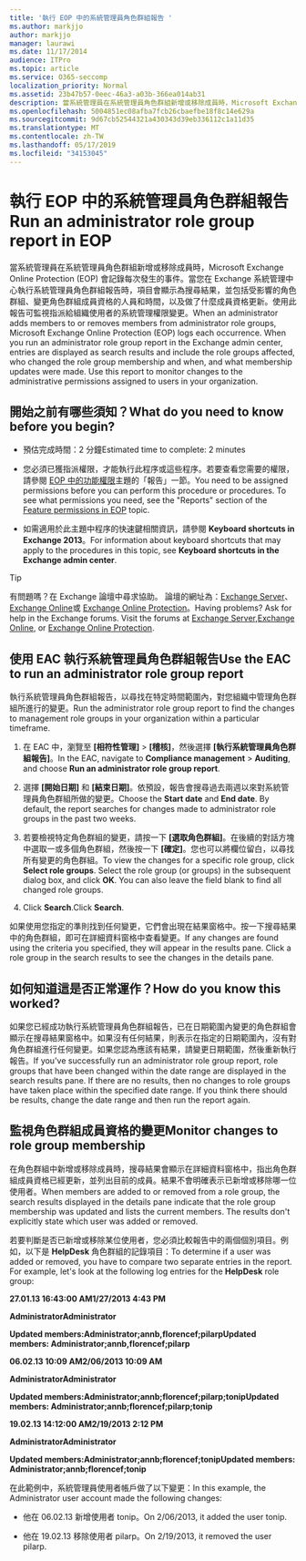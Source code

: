 ```yaml
---
title: '執行 EOP 中的系統管理員角色群組報告 '
ms.author: markjjo
author: markjjo
manager: laurawi
ms.date: 11/17/2014
audience: ITPro
ms.topic: article
ms.service: O365-seccomp
localization_priority: Normal
ms.assetid: 23b47b57-0eec-46a3-a03b-366ea014ab31
description: 當系統管理員在系統管理員角色群組新增或移除成員時，Microsoft Exchange Online Protection (EOP) 會記錄每次發生的事件。
ms.openlocfilehash: 5004851ec08afba7fcb26cbaefbe18f8c14e629a
ms.sourcegitcommit: 9d67cb52544321a430343d39eb336112c1a11d35
ms.translationtype: MT
ms.contentlocale: zh-TW
ms.lasthandoff: 05/17/2019
ms.locfileid: "34153045"
---
```

# <a name="run-an-administrator-role-group-report-in-eop"></a><span data-ttu-id="f52f4-103">執行 EOP 中的系統管理員角色群組報告</span><span class="sxs-lookup"><span data-stu-id="f52f4-103">Run an administrator role group report in EOP</span></span> 

 <span data-ttu-id="f52f4-p101">當系統管理員在系統管理員角色群組新增或移除成員時，Microsoft Exchange Online Protection (EOP) 會記錄每次發生的事件。當您在 Exchange 系統管理中心執行系統管理員角色群組報告時，項目會顯示為搜尋結果，並包括受影響的角色群組、變更角色群組成員資格的人員和時間，以及做了什麼成員資格更新。使用此報告可監視指派給組織使用者的系統管理權限變更。</span><span class="sxs-lookup"><span data-stu-id="f52f4-p101">When an administrator adds members to or removes members from administrator role groups, Microsoft Exchange Online Protection (EOP) logs each occurrence. When you run an administrator role group report in the Exchange admin center, entries are displayed as search results and include the role groups affected, who changed the role group membership and when, and what membership updates were made. Use this report to monitor changes to the administrative permissions assigned to users in your organization.</span></span>
  
## <a name="what-do-you-need-to-know-before-you-begin"></a><span data-ttu-id="f52f4-107">開始之前有哪些須知？</span><span class="sxs-lookup"><span data-stu-id="f52f4-107">What do you need to know before you begin?</span></span>

- <span data-ttu-id="f52f4-108">預估完成時間：2 分鐘</span><span class="sxs-lookup"><span data-stu-id="f52f4-108">Estimated time to complete: 2 minutes</span></span>
    
- <span data-ttu-id="f52f4-p102">您必須已獲指派權限，才能執行此程序或這些程序。若要查看您需要的權限，請參閱 [EOP 中的功能權限](feature-permissions-in-eop.md)主題的「報告」一節。</span><span class="sxs-lookup"><span data-stu-id="f52f4-p102">You need to be assigned permissions before you can perform this procedure or procedures. To see what permissions you need, see the "Reports" section of the [Feature permissions in EOP](feature-permissions-in-eop.md) topic.</span></span> 
    
- <span data-ttu-id="f52f4-111">如需適用於此主題中程序的快速鍵相關資訊，請參閱 **Keyboard shortcuts in Exchange 2013**。</span><span class="sxs-lookup"><span data-stu-id="f52f4-111">For information about keyboard shortcuts that may apply to the procedures in this topic, see **Keyboard shortcuts in the Exchange admin center**.</span></span>
    
> [!TIP]
> <span data-ttu-id="f52f4-p103">有問題嗎？在 Exchange 論壇中尋求協助。 論壇的網址為：[Exchange Server](https://go.microsoft.com/fwlink/p/?linkId=60612)、[Exchange Online](https://go.microsoft.com/fwlink/p/?linkId=267542)或 [Exchange Online Protection](https://go.microsoft.com/fwlink/p/?linkId=285351)。</span><span class="sxs-lookup"><span data-stu-id="f52f4-p103">Having problems? Ask for help in the Exchange forums. Visit the forums at [Exchange Server](https://go.microsoft.com/fwlink/p/?linkId=60612),[Exchange Online](https://go.microsoft.com/fwlink/p/?linkId=267542), or [Exchange Online Protection](https://go.microsoft.com/fwlink/p/?linkId=285351).</span></span> 
  
## <a name="use-the-eac-to-run-an-administrator-role-group-report"></a><span data-ttu-id="f52f4-115">使用 EAC 執行系統管理員角色群組報告</span><span class="sxs-lookup"><span data-stu-id="f52f4-115">Use the EAC to run an administrator role group report</span></span>

<span data-ttu-id="f52f4-116">執行系統管理員角色群組報告，以尋找在特定時間範圍內，對您組織中管理角色群組所進行的變更。</span><span class="sxs-lookup"><span data-stu-id="f52f4-116">Run the administrator role group report to find the changes to management role groups in your organization within a particular timeframe.</span></span>
  
1. <span data-ttu-id="f52f4-117">在 EAC 中，瀏覽至 **[相符性管理]** \> **[稽核]**，然後選擇 **[執行系統管理員角色群組報告]**。</span><span class="sxs-lookup"><span data-stu-id="f52f4-117">In the EAC, navigate to **Compliance management** \> **Auditing**, and choose **Run an administrator role group report**.</span></span>
    
2. <span data-ttu-id="f52f4-p104">選擇 **[開始日期]** 和 **[結束日期]**。依預設，報告會搜尋過去兩週以來對系統管理員角色群組所做的變更。</span><span class="sxs-lookup"><span data-stu-id="f52f4-p104">Choose the **Start date** and **End date**. By default, the report searches for changes made to administrator role groups in the past two weeks.</span></span>
    
3. <span data-ttu-id="f52f4-p105">若要檢視特定角色群組的變更，請按一下 **[選取角色群組]**。在後續的對話方塊中選取一或多個角色群組，然後按一下 **[確定]**。您也可以將欄位留白，以尋找所有變更的角色群組。</span><span class="sxs-lookup"><span data-stu-id="f52f4-p105">To view the changes for a specific role group, click **Select role groups**. Select the role group (or groups) in the subsequent dialog box, and click **OK**. You can also leave the field blank to find all changed role groups.</span></span>
    
4. <span data-ttu-id="f52f4-123">Click **Search**.</span><span class="sxs-lookup"><span data-stu-id="f52f4-123">Click **Search**.</span></span>
    
<span data-ttu-id="f52f4-p106">如果使用您指定的準則找到任何變更，它們會出現在結果窗格中。按一下搜尋結果中的角色群組，即可在詳細資料窗格中查看變更。</span><span class="sxs-lookup"><span data-stu-id="f52f4-p106">If any changes are found using the criteria you specified, they will appear in the results pane. Click a role group in the search results to see the changes in the details pane.</span></span>
  
## <a name="how-do-you-know-this-worked"></a><span data-ttu-id="f52f4-126">如何知道這是否正常運作？</span><span class="sxs-lookup"><span data-stu-id="f52f4-126">How do you know this worked?</span></span>

<span data-ttu-id="f52f4-p107">如果您已經成功執行系統管理員角色群組報告，已在日期範圍內變更的角色群組會顯示在搜尋結果窗格中。如果沒有任何結果，則表示在指定的日期範圍內，沒有對角色群組進行任何變更。如果您認為應該有結果，請變更日期範圍，然後重新執行報告。</span><span class="sxs-lookup"><span data-stu-id="f52f4-p107">If you've successfully run an administrator role group report, role groups that have been changed within the date range are displayed in the search results pane. If there are no results, then no changes to role groups have taken place within the specified date range. If you think there should be results, change the date range and then run the report again.</span></span>
  
## <a name="monitor-changes-to-role-group-membership"></a><span data-ttu-id="f52f4-130">監視角色群組成員資格的變更</span><span class="sxs-lookup"><span data-stu-id="f52f4-130">Monitor changes to role group membership</span></span>

<span data-ttu-id="f52f4-p108">在角色群組中新增或移除成員時，搜尋結果會顯示在詳細資料窗格中，指出角色群組成員資格已經更新，並列出目前的成員。結果不會明確表示已新增或移除哪一位使用者。</span><span class="sxs-lookup"><span data-stu-id="f52f4-p108">When members are added to or removed from a role group, the search results displayed in the details pane indicate that the role group membership was updated and lists the current members. The results don't explicitly state which user was added or removed.</span></span>
  
<span data-ttu-id="f52f4-p109">若要判斷是否已新增或移除某位使用者，您必須比較報告中的兩個個別項目。例如，以下是 **HelpDesk** 角色群組的記錄項目：</span><span class="sxs-lookup"><span data-stu-id="f52f4-p109">To determine if a user was added or removed, you have to compare two separate entries in the report. For example, let's look at the following log entries for the **HelpDesk** role group:</span></span> 
  
 <span data-ttu-id="f52f4-135">**27.01.13 16:43:00 AM**</span><span class="sxs-lookup"><span data-stu-id="f52f4-135">**1/27/2013 4:43 PM**</span></span>
  
 <span data-ttu-id="f52f4-136">**Administrator**</span><span class="sxs-lookup"><span data-stu-id="f52f4-136">**Administrator**</span></span>
  
 <span data-ttu-id="f52f4-137">**Updated members:Administrator;annb,florencef;pilarp**</span><span class="sxs-lookup"><span data-stu-id="f52f4-137">**Updated members: Administrator;annb,florencef;pilarp**</span></span>
  
 <span data-ttu-id="f52f4-138">**06.02.13 10:09 AM**</span><span class="sxs-lookup"><span data-stu-id="f52f4-138">**2/06/2013 10:09 AM**</span></span>
  
 <span data-ttu-id="f52f4-139">**Administrator**</span><span class="sxs-lookup"><span data-stu-id="f52f4-139">**Administrator**</span></span>
  
 <span data-ttu-id="f52f4-140">**Updated members:Administrator;annb;florencef;pilarp;tonip**</span><span class="sxs-lookup"><span data-stu-id="f52f4-140">**Updated members: Administrator;annb;florencef;pilarp;tonip**</span></span>
  
 <span data-ttu-id="f52f4-141">**19.02.13 14:12:00 AM**</span><span class="sxs-lookup"><span data-stu-id="f52f4-141">**2/19/2013 2:12 PM**</span></span>
  
 <span data-ttu-id="f52f4-142">**Administrator**</span><span class="sxs-lookup"><span data-stu-id="f52f4-142">**Administrator**</span></span>
  
 <span data-ttu-id="f52f4-143">**Updated members:Administrator;annb;florencef;tonip**</span><span class="sxs-lookup"><span data-stu-id="f52f4-143">**Updated members: Administrator;annb;florencef;tonip**</span></span>
  
<span data-ttu-id="f52f4-144">在此範例中，系統管理員使用者帳戶做了以下變更：</span><span class="sxs-lookup"><span data-stu-id="f52f4-144">In this example, the Administrator user account made the following changes:</span></span>
  
- <span data-ttu-id="f52f4-145">他在 06.02.13 新增使用者 tonip。</span><span class="sxs-lookup"><span data-stu-id="f52f4-145">On 2/06/2013, it added the user tonip.</span></span>
    
- <span data-ttu-id="f52f4-146">他在 19.02.13 移除使用者 pilarp。</span><span class="sxs-lookup"><span data-stu-id="f52f4-146">On 2/19/2013, it removed the user pilarp.</span></span>
    

